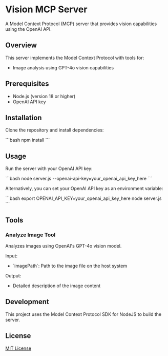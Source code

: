 # Vision MCP Server

A Model Context Protocol (MCP) server that provides vision capabilities using the OpenAI API.

## Overview

This server implements the Model Context Protocol with tools for:

- Image analysis using GPT-4o vision capabilities

## Prerequisites

- Node.js (version 18 or higher)
- OpenAI API key

## Installation

Clone the repository and install dependencies:

\`\`\`bash
npm install
\`\`\`

## Usage

Run the server with your OpenAI API key:

\`\`\`bash
node server.js --openai-api-key=your_openai_api_key_here
\`\`\`

Alternatively, you can set your OpenAI API key as an environment variable:

\`\`\`bash
export OPENAI_API_KEY=your_openai_api_key_here
node server.js
\`\`\`

## Tools

### Analyze Image Tool

Analyzes images using OpenAI's GPT-4o vision model.

Input:
- \`imagePath\`: Path to the image file on the host system

Output:
- Detailed description of the image content

## Development

This project uses the Model Context Protocol SDK for NodeJS to build the server.

## License

[MIT License](LICENSE)